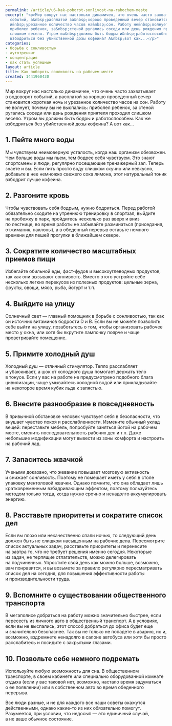 ```yaml
---
permalink: /article/u6-kak-poborot-sonlivost-na-rabochem-meste
excerpt: "<p>Мир вокруг нас настолько динамичен, что очень часто захватывает в&nbsp;водоворот
  событий, а&nbsp;расплатой за&nbsp;хорошо проведенный вечер становится короткая ночь
  и&nbsp;урезанное количество часов на&nbsp;сон. Работу не&nbsp;волнует, почему вы&nbsp;не&nbsp;выспались:
  приболел ребенок, за&nbsp;стеной ругались соседи или день рождения приятеля проходил
  слишком весело. Утром вы&nbsp;должны быть бодры и&nbsp;работоспособны. Как&nbsp;же
  взбодриться без убийственной дозы кофеина? А&nbsp;вот как...</p>"
categories:
- борьба с сонливостью
- аутотренинг
- концентрация
- как стать успешным
layout: article
title: Как побороть сонливость на рабочем месте
created: 1441960430
---
```

Мир вокруг нас настолько динамичен, что очень часто захватывает в водоворот событий, а расплатой за хорошо проведенный вечер становится короткая ночь и урезанное количество часов на сон. Работу не волнует, почему вы не выспались: приболел ребенок, за стеной ругались соседи или день рождения приятеля проходил слишком весело. Утром вы должны быть бодры и работоспособны. Как же взбодриться без убийственной дозы кофеина? А вот как...

## 1. Пейте много воды ##

Мы чувствуем неимоверную усталость, когда наш организм обезвожен. Чем больше воды мы пьем, тем бодрее себя чувствуем. Это знают спортсмены и люди, регулярно посещающие тренажерный зал. Теперь знаете и вы. Если пить просто воду слишком скучно или невкусно, добавьте в нее немножко свежего сока лимона, этот натуральный тоник взбодрит лучше кофеина.

## 2. Разгоните кровь ##

Чтобы чувствовать себя бодрым, нужно бодриться. Перед работой обязательно сходите на утреннюю тренировку в спортзал, выйдите на пробежку в парк, пройдитесь несколько раз вверх и вниз по лестнице, во время работы не забывайте разминаться (приседания, отжимания, наклоны), а в обеденный перерыв оставьте немного времени для пешей прогулки в ближайшем сквере.

## 3. Сократите количество масштабных приемов пищи ##

Избегайте обильной еды, фаст-фудов и высокоуглеводных продуктов, так как они вызывают сонливость. Вместо этого устройте себе несколько легких перекусов из полезных продуктов: цельные зерна, фрукты, овощи, мясо, рыба, йогурт и т.п.

## 4. Выйдите на улицу ##

Солнечный свет — главный помощник в борьбе с сонливостью, так как он источник витаминов бодрости D и В. Если вы не можете позволить себе выйти на улицу, позаботьтесь о том, чтобы организовать рабочее место у окна, или хотя бы вкрутите лампочку поярче и чаще проветривайте помещение.

## 5. Примите холодный душ ##

Холодный душ — отличный стимулятор. Тепло расслабляет и убаюкивает, а шок от холодного душа помогает держать тело в тонусе. Если у вас на работе не предусмотрено подобного блага цивилизации, чаще умывайтесь холодной водой или прикладывайте на некоторое время кубик льда к запястью.

## 6. Внесите разнообразие в повседневность ##

В привычной обстановке человек чувствует себя в безопасности, что внушает чувство покоя и расслабленности. Измените обычный уклад вещей: переставьте мебель, попробуйте заняться йогой на рабочем месте, сменить последовательность рабочих дел и т.п. Даже небольшие модификации могут вывести из зоны комфорта и настроить на рабочий лад.

## 7. Запаситесь жвачкой ##

Учеными доказано, что жевание повышает мозговую активность и снижает сонливость. Поэтому не помешает иметь у себя в столе упаковку ментоловой жвачки. Однако помните, что она обладает лишь кратковременным взбадривающим эффектом, поэтому пользуйтесь методом только тогда, когда нужно срочно и ненадолго аккумулировать энергию.

## 8. Расставьте приоритеты и сократите список дел ##

Если вы плохо или некачественно спали ночью, то следующий день должен быть не слишком насыщенным на рабочие дела. Пересмотрите список актуальных задач, расставьте приоритеты и перенесите на завтра то, что не требует решения именно сегодня. Некоторые из задач, не терпящие отлагательств, можно делегировать на подчиненных. Упростите свой день как можно больше, возможно, вам понравится, и вы возьмете за правило регулярно пересматривать список дел на сегодня, для повышения эффективности работы и производительности труда.

## 9. Вспомните о существовании общественного транспорта ##

В мегаполисе добраться на работу можно значительно быстрее, если пересесть из личного авто в общественный транспорт. А в условиях, если вы не выспались, этот способ добраться до офиса будет еще и значительно безопаснее. Так вы не только не попадете в аварию, но и, возможно, вздремнете ненадолго в салоне автобуса или хотя бы просто расслабитесь и посидите с закрытыми глазами.

## 10. Позвольте себе немного подремать ##

Используйте любую возможность для сна. В общественном транспорте, в своем кабинете или специально оборудованной комнате отдыха (если у вас таковой нет, возможно, настало время задуматься о ее появлении) или в собственном авто во время обеденного перерыва.

Все люди разные, и не для каждого все наши советы окажутся действенными, однако какие-то из них обязательно помогут. Разумеется, при условии, что недосып — это единичный случай, а не ваше обычное состояние.
